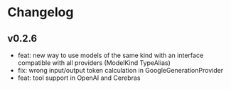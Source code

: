 # Changelog

## v0.2.6

- feat: new way to use models of the same kind with an interface compatible with all providers (ModelKind TypeAlias)
- fix: wrong input/output token calculation in GoogleGenerationProvider
- feat: tool support in OpenAI and Cerebras
